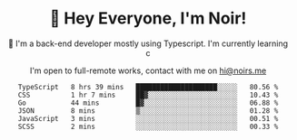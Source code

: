 <div align="center">

<h1 align="center">👋 Hey Everyone, I'm Noir! </h1>
  

 🎉  I'm a back-end developer mostly using Typescript. I'm currently learning c

   
<p align="center">

  I'm open to full-remote works, contact with me on [hi@noirs.me](mailto:hi@noirs.me)
 
 </p>
   

  
<!--START_SECTION:waka-->

```text
TypeScript   8 hrs 39 mins   ████████████████████░░░░░   80.56 %
CSS          1 hr 7 mins     ██▓░░░░░░░░░░░░░░░░░░░░░░   10.43 %
Go           44 mins         █▓░░░░░░░░░░░░░░░░░░░░░░░   06.88 %
JSON         8 mins          ▒░░░░░░░░░░░░░░░░░░░░░░░░   01.28 %
JavaScript   3 mins          ░░░░░░░░░░░░░░░░░░░░░░░░░   00.51 %
SCSS         2 mins          ░░░░░░░░░░░░░░░░░░░░░░░░░   00.33 %
```

<!--END_SECTION:waka-->
